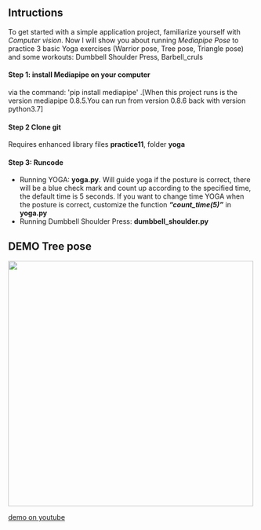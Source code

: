 ## **Intructions**

To get started with a simple application project, familiarize yourself with *Computer vision*.
Now I will show you about running *Mediapipe Pose* to practice 3 basic Yoga exercises (Warrior pose, Tree pose, Triangle pose) and some workouts: Dumbbell Shoulder Press, Barbell_cruls

#### **Step 1**: install Mediapipe on your computer
via the command: 'pip install mediapipe'   .[When this project runs is the version mediapipe 0.8.5.You can run from version 0.8.6 back with version python3.7]
#### **Step 2** Clone git 
Requires enhanced library files **practice11**, folder **yoga**
#### **Step 3**: Runcode
*	Running YOGA: **yoga.py**. Will guide yoga if the posture is correct, there will be a blue check mark and count up according to the specified time,
the default time is 5 seconds. If you want to change time YOGA when the posture is correct, customize the function ***“count_time(5)”***  in **yoga.py**
*	Running Dumbbell Shoulder Press:  **dumbbell_shoulder.py** 

## **DEMO Tree pose**
<img src="https://user-images.githubusercontent.com/72908486/129830668-8c8d6478-e4f7-4424-8ff8-0c2efaf064f4.png" width="500">

[demo on youtube](https://youtu.be/j_Uns0qB0Gg)
